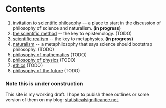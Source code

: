Contents
================================================================================

1.  [invitation to scientific philosophy](invitation.html) -- a place to start in the discussion of philosophy of science and naturalism.   **(in progress)**
1.  [the scientific method](scientific-method.html) -- the key to epistemology.   (TODO)
1.  [scientific realism](scientific-realism.html) -- the key to metaphysics.   **(in progress)**
1.  [naturalism](naturalism.html) -- a metaphilosophy that says science should bootstrap philosophy.  (TODO)
1.  [philosophy of mathematics](math.html)   (TODO)
1.  [philosophy of physics](physics.html)   (TODO)
1.  [ethics](ethics.html)   (TODO)
1.  [philosophy of the future](future.html)   (TODO)


### Note this is under construction

This site is my working draft.  I hope to pubish these outlines or some version
of them on my blog: [statisticalsignificance.net](http://statisticalsignificance.net/).


<!---

Also developing
--------------------------------------------------------------------------------

-   [A short glossary of philosophy for scientists and engineers](glossary-of-philosophy-for-scientists.html)  (TODO)
-   [A hypothetical dialog between Plato and Carnap](reality-dialog.html)  (TODO)

-->

